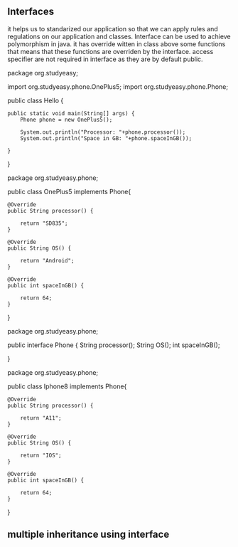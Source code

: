 ## Interfaces

it helps us to standarized our application so that we can apply rules and regulations on our application and classes.
Interface can be used to achieve polymorphism in java.
it has override witten in class above some functions that means that these functions are overriden by the interface.
access specifier are not required in interface as they are by default public.

package org.studyeasy;

import org.studyeasy.phone.OnePlus5;
import org.studyeasy.phone.Phone;

public class Hello {

	public static void main(String[] args) {
		Phone phone = new OnePlus5();
		
		System.out.println("Processor: "+phone.processor());
		System.out.println("Space in GB: "+phone.spaceInGB());
		
	}

}


package org.studyeasy.phone;

public class OnePlus5 implements Phone{

	@Override
	public String processor() {
		
		return "SD835";
	}

	@Override
	public String OS() {
		
		return "Android";
	}

	@Override
	public int spaceInGB() {
		
		return 64;
	}

}

package org.studyeasy.phone;

public interface Phone {
String processor();
String OS();
int spaceInGB();

}


package org.studyeasy.phone;

public class Iphone8 implements Phone{

	@Override
	public String processor() {
		
		return "A11";
	}

	@Override
	public String OS() {
		
		return "IOS";
	}

	@Override
	public int spaceInGB() {
		
		return 64;
	}

}

## multiple inheritance using interface


